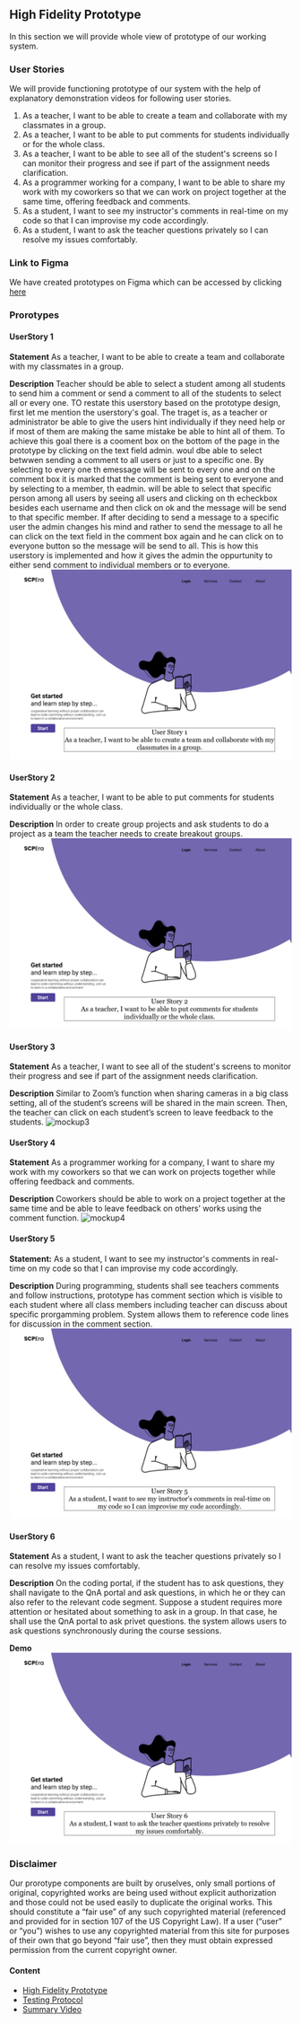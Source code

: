 ## High Fidelity Prototype
In this section we will provide whole view of prototype of our working system.
### User Stories
We will provide functioning prototype of our system with the help of explanatory demonstration videos for following user stories.

1. As a teacher, I want to be able to create a team and collaborate with my classmates in a group.
2. As a teacher, I want to be able to put comments for students individually or for the whole class.
3. As a teacher, I want to be able to see all of the student's screens so I can monitor their progress and see if part of the assignment needs clarification.
4. As a programmer working for a company, I want to be able to share my work with my coworkers so that we can work on project together at the same time, offering feedback and comments.
5. As a student, I want to see my instructor's comments in real-time on my code so that I can improvise my code accordingly.
6. As a student, I want to ask the teacher questions privately so I can resolve my issues comfortably.

### Link to Figma
We have created prototypes on Figma which can be accessed by clicking [here](https://www.figma.com/file/z675NkmgQ8T38kjY1qn77O/SCP-Prototype?node-id=55%3A0)

### Prorotypes
#### UserStory 1
**Statement** As a teacher, I want to be able to create a team and collaborate with my classmates in a group.

**Description** Teacher should be able to select a student among all students to send him a comment or send a comment to all of the students to select all or every one. 
TO restate this userstory based on the prototype design, first let me mention the userstory's goal. The traget is, as a teacher or administrator be able to give the users hint individually if they need help or if most of them are making the same mistake be able to hint all of them. To achieve this goal there is a cooment box on the bottom of the page in the prototype by clicking on the text field admin. woul dbe able to select betwwen sending a comment to all users or just to a specific one. By selecting to every one th emessage will be sent to every one and on the comment box it is marked that the comment is being sent to everyone and by selecting to a member, th eadmin. will be able to select that specific person among all users by seeing all users and clicking on th echeckbox besides each username and then click on ok and the message will be send to that specific member. If after deciding to send a message to a specific user the admin changes his mind and rather to send the message to all he can click on the text field in the comment box again and he can click on to everyone button so the message will be send to all. This is how this userstory is implemented and how it gives the admin the oppurtunity to either send comment to individual members or to everyone. 
[![Watch the video](../images/main_page_us1.png)](https://youtu.be/U8gTMGW_6Mw)

#### UserStory 2
**Statement** As a teacher, I want to be able to put comments for students individually or the whole class.

**Description** In order to create group projects and ask students to do a project as a team the teacher needs to create breakout groups. 
[![Watch the video](../images/main_page_us2.png)](https://youtu.be/wHZKQqzBAXg)

#### UserStory 3
**Statement** As a teacher, I want to see all of the student's screens to monitor their progress and see if part of the assignment needs clarification.

**Description** Similar to Zoom’s function when sharing cameras in a big class setting, all of the student’s screens will be shared in the main screen. Then, the teacher can click on each student’s screen to leave feedback to the students.
![mockup3](mockups/userstory3.png)


#### UserStory 4
**Statement** As a programmer working for a company, I want to share my work with my coworkers so that we can work on projects together while offering feedback and comments.

**Description** Coworkers should be able to work on a project together at the same time and be able to leave feedback on others’ works using the comment function.
![mockup4](mockups/userstory4.png)


#### UserStory 5
**Statement:** As a student, I want to see my instructor's comments in real-time on my code so that I can improvise my code accordingly.

**Description** During programming, students shall see teachers comments and follow instructions, prototype has comment section which is visible to each student where all class members including teacher can discuss about specific prorgamming problem. System allows them to reference code lines for discussion in the comment section.
[![Watch the video](../images/main_page_us5.png)](https://youtu.be/qGIaARlpx5I)

#### UserStory 6
**Statement** As a student, I want to ask the teacher questions privately so I can resolve my issues comfortably.

**Description** On the coding portal, if the student has to ask questions, they shall navigate to the QnA portal and ask questions, in which he or they can also refer to the relevant code segment. Suppose a student requires more attention or hesitated about something to ask in a group. In that case, he shall use the QnA portal to ask privet questions. the system allows users to ask questions synchronously during the course sessions.

**Demo**
[![Watch the video](../images/main_page_us6.png)](https://youtu.be/bm6DTJYqnWI)







### Disclaimer
Our prorotype components are built by oruselves, only small portions of original, copyrighted works are being used without explicit authorization and those could not be used easily to duplicate the original works. This should constitute a “fair use” of any such copyrighted material (referenced and provided for in section 107 of the US Copyright Law). If a user (“user” or “you”) wishes to use any copyrighted material from this site for purposes of their own that go beyond “fair use”, then they must obtain expressed permission from the current copyright owner.

#### Content
- [High Fidelity Prototype](prototype.md)
- [Testing Protocol](protocol.md)
- [Summary Video](demo.md)
